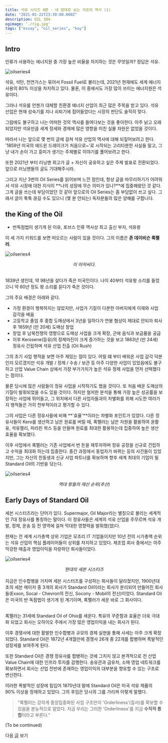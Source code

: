```yaml
---
title: 석유 시리즈 4편 - 내 맘대로 보는 석유의 역사 (1)
date: "2021-01-22T23:30:00.000Z"
description: OIL 104
ogimage: ‘./rig.jpg'
tags: ["essay", "oil_series", "kay"]
---
```


## Intro

인류가 사용하는 에너지원 중 가장 높은 비율을 차지하는 것은 무엇일까? 정답은 석유.

![oilseries4](/proportion.jpg)

석유, 석탄, 천연가스는 묶어서 Fossil Fuel로 불리는데, 2021년 현재에도 세계 에너지 사용의 80% 이상을 차지하고 있다. 물론, 이 중에서도 가장 많이 쓰이는 에너지원은 석유이다.

그러나 석유를 언젠가 대체할 친환경 에너지 산업이 최근 많은 주목을 받고 있다. 석유 산업은 현재 성숙기를 지나 쇠퇴기에 접어들었다는 시장의 판단도 솔직히 맞다.

그럼에도 불구하고 나는 어떠한 것의 역사를 들여다보는 것을 좋아한다. 아주 낡고 오래되었지만 석유만큼 세계 정세와 경제에 많은 영향을 미친 실물 자원은 없었을 것이다.

따라서 나는 앞으로 몇 번의 글에 걸쳐 석유 산업의 역사에 대해 되짚어보려고 한다. '1859년 미국의 에드윈 드레이크가 처음으로~'로 시작되는 고리타분한 사실들 말고, 그냥 내가 손이 가고 흥미가 생기는 주제별로 이야기를 풀어보려고 한다. 

또한 2021년 부터 러닝맨 회고가 글 + 자신이 공유하고 싶은 주제 발표로 전환되었다. 앞으로 러닝맨들의 글도 기대해주시라.

그리고 지난 3번의 Oil Series를 읽어보며 느낀 점인데, 항상 글을 마무리하기가 어려워서 석유 시장에 대한 지식이 **나의 성장에 무슨 의미가 있나?**에 집중해왔던 것 같다. 그게 글을 쓰는데 부담이었던 것 같아 앞으로의 Oil Series는 좀 부담없이 쓰고 싶다. 그래서 글이 툭툭 끊길 수도 있으니 (몇 분 안되는) 독자분들의 많은 양해를 구합니다.

## the King of the Oil

- 반독점법이 생기게 된 이유, 포브스 인류 역사상 최고 출신 부자, 석유왕

이 세 가지 키워드를 보면 떠오르는 사람이 있을 것이다. 그의 이름은 **존 데이비슨 록펠러**.

![oilseries4](/john.jpg)
<center><em>이 아저씨다.</em></center>
<br>


1839년 생인데, 약 98년을 살다가 죽은 미국인이다. 나이 40부터 석유왕 소리를 들었으니 약 60년 정도 왕 소리를 듣다가 죽은 것이다.

그의 주요 배경은 아래와 같다.

- 가정 환경이 행복하지는 않았지만, 사업가 기질이 다분한 아버지에게 이재와 사업 감각을 배움
- 고등학교 졸업 후 종합 도매상에서 3년을 일하다가 연봉 협상이 제대로 안되자 퇴사 후 1859년 (만 20세) 도매상 창업
- 창업 후 남북전쟁의 영향으로 도매상 사업을 크게 확장, 군에 음식과 보급품을 공급
- 이후 Kerosene(등유)의 정제마진이 크게 증가하는 것을 보고 1863년 (만 24세) 정유사 건립하며 석유 산업 진출 (Oil Rush)

그의 초기 사업 행적을 보면 아주 재밌는 점이 있다. 어릴 떄 부터 배워온 사업 감각 덕분인지 모르겠지만 석유 개발 / 정제 / 수송 / 보관 등 아주 다양한 사업이 있었음에도 불구하고 산업 Value Chain 상에서 가장 부가가치가 높은 석유 정제 사업을 먼저 선택했다는 점이다.

물론 당시에 많은 사람들이 정유 사업을 시작하기도 했을 것이다. 또 처음 배운 도매상의 기질이 발휘되었을 수도 있을 것이다. 하지만 철저한 분석을 통해 가장 높은 성공률을 보장하는 사업에 뛰어들고, 그 위치에서 다른 사업자들과의 차별화를 위해 시도한 여러가지 행적들은 가히 천부적이라고 평가할 수 있다.

그의 사업은 다른 정유사들에 비해 **'효율'**이라는 차별화 포인트가 있었다. 다른 정유사들이 Kero를 생산하고 남은 원료를 버릴 때, 록펠러는 남은 자원을 활용하여 윤활유, 석유젤리, 파라핀 왁스 등을 만들며 원료를 최대한 활용하는데 집중하여 높은 생산 효율을 확보했다.

이후 사업에서 록펠러는 기존 사업에서 번 돈을 재투자하며 정유 공장을 신규로 건립하고 수익을 최대화 하는데 집중한다. 중간 과정에서 동업자가 바뀌는 등의 사건들이 있었지만, 그는 자신의 친동생과 신규 사업 파트너를 확보하며 향후 세계 최대의 기업이 될 Standard Oil의 기반을 닦는다.

![oilseries4](/kings.jpg)
<center><em>역대 왕들의 재산 순위(추산)</em></center>


## Early Days of Standard Oil

세븐 시스터즈라는 단어가 있다. Supermajor, Oil Major라는 별칭으로 불리는 세계적인 7대 정유사를 통칭하는 말이다. 이 정유사들은 세계의 석유 산업을 주무르며 석유 개발, 정제, 운송 등 전 영역에 걸쳐 막대한 영향력을 발휘했(었)다.

현재는 전 세계 시가총액 상위 기업은 모조리 IT 기업들이지만 10년 전의 시가총액 순위는 석유 산업의 핵심 플레이어들이 상위를 차지하고 있었다. 제조업 회사 중에서는 아주 막강한 매출과 영업이익을 자랑하던 회사들이었다.

![oilseries4](/majors.jpg)
<center><em>현대의 세븐 시스터즈</em></center>
<br>
지금은 인수합병을 거치며 세븐 시스터즈를 구성하는 회사들이 달라졌지만, 1900년대 초의 세븐 메이저 중 3개의 회사가 Standard Oil이라는 회사가 분리되어 만들어진 회사들(Exxon, Socal - Chevron의 전신, Socony - Mobil의 전신)이었다. Standard Oil은 미국의 반 독점법이 생기게 된 계기이며, 록펠러가 세운 바로 그 회사이다.
<br><br>

록펠러는 31세에 Standard Oil of Ohio를 세운다. 특유의 꾸준함과 효율은 더욱 극대화 되었고 회사는 오하이오 주에서 가장 많은 영업이익을 내는 회사가 된다.

이후 경쟁사에 대한 활발한 인수합병과 규모의 경제 실현을 통해 사세는 아주 크게 확장되었다. Standard Oil은 1872년 4개월만에 경쟁사 26개 중 22개를 합병하며 폭발적인 성장세를 보여주게 된다.

또한 Standard Oil은 경쟁 정유사를 합병하는 것에 그치지 않고 본격적으로 전 산업 Value Chain에 대한 인프라 투자를 감행한다. 송유관과 급유차, 소매 영업 네트워크를 확보하면서 회사는 산업 전반에 존재하는 영업이익의 대부분을 향유할 수 있는 구조로 변신한다.

이러한 폭발적인 성장에 힘입어 1870년대 말에 Standard Oil은 미국 석유 제품의 90% 이상을 정제하고 있었다. 그의 후임은 당시의 그를 가리켜 이렇게 말했다.

> "록펠러는 강하게 중앙집중화된 사업 구조만이 'Orderliness'(질서)를 확보할 수 있음을 본능적으로 알았다. 지금 우리는 그러한 'Orderliness'를 지금 **수직적 통합**이라고 부른다."

(To be continued)

다음 [글](https://www.learningman.co/oilseries5/) 보기